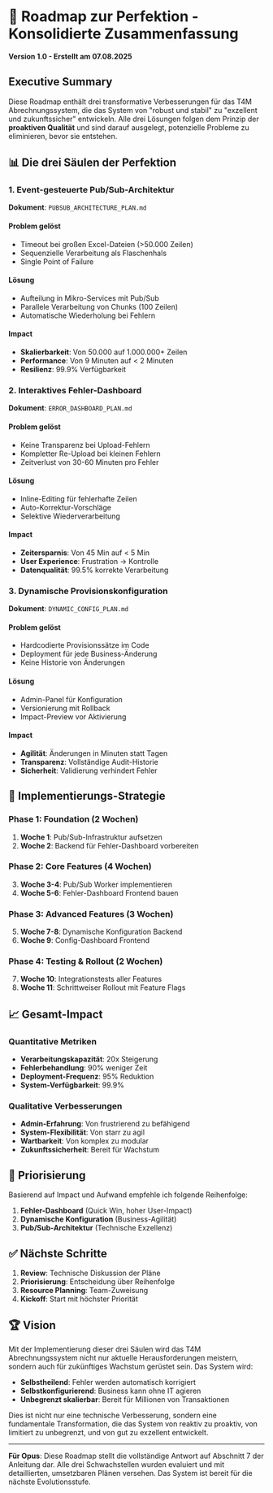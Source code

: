 # 🚀 Roadmap zur Perfektion - Konsolidierte Zusammenfassung

**Version 1.0 - Erstellt am 07.08.2025**

## Executive Summary

Diese Roadmap enthält drei transformative Verbesserungen für das T4M Abrechnungssystem, die das System von "robust und stabil" zu "exzellent und zukunftssicher" entwickeln. Alle drei Lösungen folgen dem Prinzip der **proaktiven Qualität** und sind darauf ausgelegt, potenzielle Probleme zu eliminieren, bevor sie entstehen.

## 📊 Die drei Säulen der Perfektion

### 1. Event-gesteuerte Pub/Sub-Architektur
**Dokument**: `PUBSUB_ARCHITECTURE_PLAN.md`

#### Problem gelöst
- Timeout bei großen Excel-Dateien (>50.000 Zeilen)
- Sequenzielle Verarbeitung als Flaschenhals
- Single Point of Failure

#### Lösung
- Aufteilung in Mikro-Services mit Pub/Sub
- Parallele Verarbeitung von Chunks (100 Zeilen)
- Automatische Wiederholung bei Fehlern

#### Impact
- **Skalierbarkeit**: Von 50.000 auf 1.000.000+ Zeilen
- **Performance**: Von 9 Minuten auf < 2 Minuten
- **Resilienz**: 99.9% Verfügbarkeit

### 2. Interaktives Fehler-Dashboard
**Dokument**: `ERROR_DASHBOARD_PLAN.md`

#### Problem gelöst
- Keine Transparenz bei Upload-Fehlern
- Kompletter Re-Upload bei kleinen Fehlern
- Zeitverlust von 30-60 Minuten pro Fehler

#### Lösung
- Inline-Editing für fehlerhafte Zeilen
- Auto-Korrektur-Vorschläge
- Selektive Wiederverarbeitung

#### Impact
- **Zeitersparnis**: Von 45 Min auf < 5 Min
- **User Experience**: Frustration → Kontrolle
- **Datenqualität**: 99.5% korrekte Verarbeitung

### 3. Dynamische Provisionskonfiguration
**Dokument**: `DYNAMIC_CONFIG_PLAN.md`

#### Problem gelöst
- Hardcodierte Provisionssätze im Code
- Deployment für jede Business-Änderung
- Keine Historie von Änderungen

#### Lösung
- Admin-Panel für Konfiguration
- Versionierung mit Rollback
- Impact-Preview vor Aktivierung

#### Impact
- **Agilität**: Änderungen in Minuten statt Tagen
- **Transparenz**: Vollständige Audit-Historie
- **Sicherheit**: Validierung verhindert Fehler

## 🔄 Implementierungs-Strategie

### Phase 1: Foundation (2 Wochen)
1. **Woche 1**: Pub/Sub-Infrastruktur aufsetzen
2. **Woche 2**: Backend für Fehler-Dashboard vorbereiten

### Phase 2: Core Features (4 Wochen)
3. **Woche 3-4**: Pub/Sub Worker implementieren
4. **Woche 5-6**: Fehler-Dashboard Frontend bauen

### Phase 3: Advanced Features (3 Wochen)
5. **Woche 7-8**: Dynamische Konfiguration Backend
6. **Woche 9**: Config-Dashboard Frontend

### Phase 4: Testing & Rollout (2 Wochen)
7. **Woche 10**: Integrationstests aller Features
8. **Woche 11**: Schrittweiser Rollout mit Feature Flags

## 📈 Gesamt-Impact

### Quantitative Metriken
- **Verarbeitungskapazität**: 20x Steigerung
- **Fehlerbehandlung**: 90% weniger Zeit
- **Deployment-Frequenz**: 95% Reduktion
- **System-Verfügbarkeit**: 99.9%

### Qualitative Verbesserungen
- **Admin-Erfahrung**: Von frustrierend zu befähigend
- **System-Flexibilität**: Von starr zu agil
- **Wartbarkeit**: Von komplex zu modular
- **Zukunftssicherheit**: Bereit für Wachstum

## 🎯 Priorisierung

Basierend auf Impact und Aufwand empfehle ich folgende Reihenfolge:

1. **Fehler-Dashboard** (Quick Win, hoher User-Impact)
2. **Dynamische Konfiguration** (Business-Agilität)
3. **Pub/Sub-Architektur** (Technische Exzellenz)

## ✅ Nächste Schritte

1. **Review**: Technische Diskussion der Pläne
2. **Priorisierung**: Entscheidung über Reihenfolge
3. **Resource Planning**: Team-Zuweisung
4. **Kickoff**: Start mit höchster Priorität

## 🏆 Vision

Mit der Implementierung dieser drei Säulen wird das T4M Abrechnungssystem nicht nur aktuelle Herausforderungen meistern, sondern auch für zukünftiges Wachstum gerüstet sein. Das System wird:

- **Selbstheilend**: Fehler werden automatisch korrigiert
- **Selbstkonfigurierend**: Business kann ohne IT agieren
- **Unbegrenzt skalierbar**: Bereit für Millionen von Transaktionen

Dies ist nicht nur eine technische Verbesserung, sondern eine fundamentale Transformation, die das System von reaktiv zu proaktiv, von limitiert zu unbegrenzt, und von gut zu exzellent entwickelt.

---

**Für Opus**: Diese Roadmap stellt die vollständige Antwort auf Abschnitt 7 der Anleitung dar. Alle drei Schwachstellen wurden evaluiert und mit detaillierten, umsetzbaren Plänen versehen. Das System ist bereit für die nächste Evolutionsstufe. 